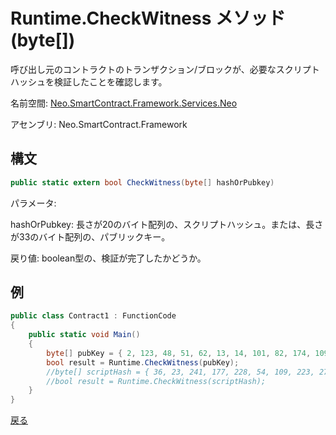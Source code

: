 # Runtime.CheckWitness メソッド (byte[])

呼び出し元のコントラクトのトランザクション/ブロックが、必要なスクリプトハッシュを検証したことを確認します。

名前空間: [Neo.SmartContract.Framework.Services.Neo](../../neo.md)

アセンブリ: Neo.SmartContract.Framework

## 構文

```c#
public static extern bool CheckWitness(byte[] hashOrPubkey)
```
パラメータ:

hashOrPubkey: 長さが20のバイト配列の、スクリプトハッシュ。または、長さが33のバイト配列の、パブリックキー。

戻り値: boolean型の、検証が完了したかどうか。

## 例


```c#
public class Contract1 : FunctionCode
{
    public static void Main()
    {
        byte[] pubKey = { 2, 123, 48, 51, 62, 13, 14, 101, 82, 174, 109, 29, 169, 249, 64, 159, 85, 30, 53, 238, 151, 25, 48, 94, 148, 93, 196, 220, 186, 153, 132, 86, 202 };
        bool result = Runtime.CheckWitness(pubKey);
        //byte[] scriptHash = { 36, 23, 241, 177, 228, 54, 109, 223, 27, 237, 139, 54, 207, 38, 132, 101, 172, 3, 10, 73 };
        //bool result = Runtime.CheckWitness(scriptHash);
    }
}
```



[戻る](../Runtime.md)
